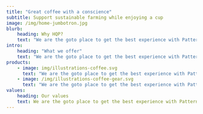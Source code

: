```yaml
---
title: "Great coffee with a conscience"
subtitle: Support sustainable farming while enjoying a cup
image: /img/home-jumbotron.jpg
blurb:
    heading: Why HQP?
    text: "We are the goto place to get the best experience with Pattern drafting. You are going to have to provide me with content for all these pages but for the time being, There are many things on my mind I'd like to say, I probably should get used to the fact that those things will continiouslly eat me up which is fair. Send in content for all these paragraphs."
intro:
    heading: "What we offer"
    text: "We are the goto place to get the best experience with Pattern drafting. You are going to have to provide me with content for all these pages but for the time being, There are many things on my mind I'd like to say, I probably should get used to the fact that those things will continiouslly eat me up which is fair. Send in content for all these paragraphs."
products:
    - image: img/illustrations-coffee.svg
      text: "We are the goto place to get the best experience with Pattern drafting. You are going to have to provide me with content for all these pages but for the time being, There are many things on my mind I'd like to say, I probably should get used to the fact that those things will continiouslly eat me up which is fair. Send in content for all these paragraphs.Check our post or contact us directly for current availability."
    - image: /img/illustrations-coffee-gear.svg
      text: "We are the goto place to get the best experience with Pattern drafting. You are going to have to provide me with content for all these pages but for the time being, There are many things on my mind I'd like to say, I probably should get used to the fact that those things will continiouslly eat me up which is fair. Send in content for all these paragraphs."
values:
    heading: Our values
    text: We are the goto place to get the best experience with Pattern drafting. You are going to have to provide me with content for all these pages but for the time being, There are many things on my mind I'd like to say, I probably should get used to the fact that those things will continiouslly eat me up which is fair. Send in content for all these paragraphs.
---
```


